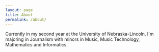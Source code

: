 ```yaml
---
layout: page
title: About
permalink: /about/
---
```


Currently in my second year at the University of Nebraska-Lincoln, I'm majoring in Journalism with minors in Music, Music Technology, Mathematics and Informatics.